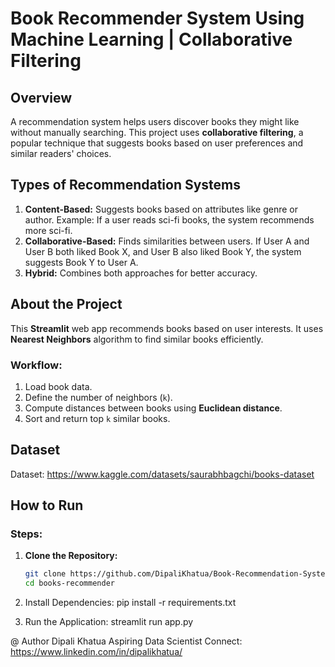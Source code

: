 # Book Recommender System Using Machine Learning | Collaborative Filtering

## Overview
A recommendation system helps users discover books they might like without manually searching. This project uses **collaborative filtering**, a popular technique that suggests books based on user preferences and similar readers' choices.

## Types of Recommendation Systems
1. **Content-Based:** Suggests books based on attributes like genre or author. Example: If a user reads sci-fi books, the system recommends more sci-fi.
2. **Collaborative-Based:** Finds similarities between users. If User A and User B both liked Book X, and User B also liked Book Y, the system suggests Book Y to User A.
3. **Hybrid:** Combines both approaches for better accuracy.

## About the Project
This **Streamlit** web app recommends books based on user interests. It uses **Nearest Neighbors** algorithm to find similar books efficiently.

### Workflow:
1. Load book data.
2. Define the number of neighbors (`k`).
3. Compute distances between books using **Euclidean distance**.
4. Sort and return top `k` similar books.

## Dataset
Dataset: https://www.kaggle.com/datasets/saurabhbagchi/books-dataset

## How to Run
### Steps:
1. **Clone the Repository:**
   ```sh
   git clone https://github.com/DipaliKhatua/Book-Recommendation-System-ML
   cd books-recommender
2.  Install Dependencies:
pip install -r requirements.txt

3.  Run the Application:
streamlit run app.py

@ Author
Dipali Khatua
Aspiring Data Scientist
Connect: https://www.linkedin.com/in/dipalikhatua/
